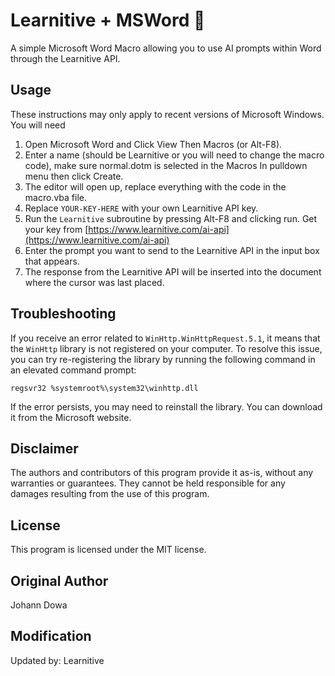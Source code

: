 # Learnitive + MSWord 🚀
A simple Microsoft Word Macro allowing you to use AI prompts within Word through the Learnitive API. 

## Usage

These instructions may only apply to recent versions of Microsoft Windows.  You will need 

1. Open Microsoft Word and Click View Then Macros (or Alt-F8).
2. Enter a name (should be Learnitive or you will need to change the macro code), make sure normal.dotm is selected in the Macros In pulldown menu then click Create.
3. The editor will open up, replace everything with the code in the macro.vba file.
4. Replace `YOUR-KEY-HERE` with your own Learnitive API key. 
5. Run the `Learnitive` subroutine by pressing Alt-F8 and clicking run. Get your key from [https://www.learnitive.com/ai-api](https://www.learnitive.com/ai-api)
6. Enter the prompt you want to send to the Learnitive API in the input box that appears.
7. The response from the Learnitive API will be inserted into the document where the cursor was last placed.

## Troubleshooting

If you receive an error related to `WinHttp.WinHttpRequest.5.1`, it means that the `WinHttp` library is not registered on your computer. To resolve this issue, you can try re-registering the library by running the following command in an elevated command prompt:

```
regsvr32 %systemroot%\system32\winhttp.dll
```

If the error persists, you may need to reinstall the library. You can download it from the Microsoft website.

## Disclaimer
The authors and contributors of this program provide it as-is, without any warranties or guarantees. They cannot be held responsible for any damages resulting from the use of this program.

## License
This program is licensed under the MIT license.

## Original Author
Johann Dowa

## Modification
Updated by: Learnitive
